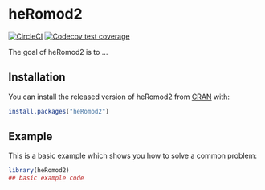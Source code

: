 
# heRomod2

<!-- badges: start -->
[![CircleCI](https://circleci.com/gh/PolicyAnalysisInc/heRomod2/tree/main.svg?style=svg)](https://circleci.com/gh/PolicyAnalysisInc/heRomod2/tree/main)
[![Codecov test coverage](https://codecov.io/gh/PolicyAnalysisInc/heRomod2/branch/master/graph/badge.svg)](https://codecov.io/gh/PolicyAnalysisInc/heRomod2?branch=master)
<!-- badges: end -->

The goal of heRomod2 is to ...

## Installation

You can install the released version of heRomod2 from [CRAN](https://CRAN.R-project.org) with:

``` r
install.packages("heRomod2")
```

## Example

This is a basic example which shows you how to solve a common problem:

``` r
library(heRomod2)
## basic example code
```

